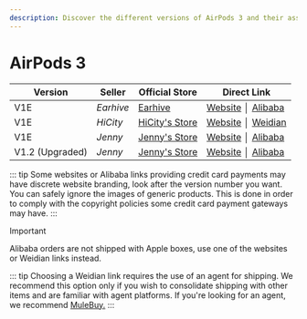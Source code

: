```yaml
---
description: Discover the different versions of AirPods 3 and their associated sellers. Find official stores and direct links to purchase AirPods 3 replicas.
---
```


# AirPods 3

| Version         | Seller    | Official Store                                                                                       | Direct Link                                          |
|-----------------|-----------|------------------------------------------------------------------------------------------------------|------------------------------------------------------|
| V1E             | *Earhive* | [Earhive](https://earhive.com)                                                              | [Website](https://airreps.link/earhive)  │ [Alibaba](https://airreps.link/earhiveab)              |
| V1E             | *HiCity*  | [HiCity's Store](https://hicitypods.com)                                                             | [Website](https://hicitypods.com/product/gen-3-v1e/) │ [Weidian](https://airreps.link/hicityw) |
| V1E             | *Jenny*   | [Jenny's Store](https://jenny.airreps.info)                                                          | [Website](https://airreps.link/jenny) │ [Alibaba](https://airreps.link/jennyab)                |
| V1.2 (Upgraded) | *Jenny*   | [Jenny's Store](https://jenny.airreps.info)                                                          | [Website](http://airreps.link/jenny) │ [Alibaba](https://airreps.link/jennyab)                 |

::: tip
Some websites or Alibaba links providing credit card payments may have discrete website branding, look after the version number you want. You can safely ignore the images of generic products. This is done in order to comply with the copyright policies some credit card payment gateways may have. 
:::

> [!IMPORTANT]
> Alibaba orders are not shipped with Apple boxes, use one of the websites or Weidian links instead.

::: tip
Choosing a Weidian link requires the use of an agent for shipping. We recommend this option only if you wish to consolidate shipping with other items and are familiar with agent platforms. If you're looking for an agent, we recommend [MuleBuy.](https://airreps.link/mulebuy)
:::